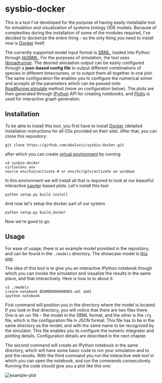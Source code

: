 # sysbio-docker

This is a tool I've developed for the purpose of having easily installable tool for simulation and visualization of systems biology ODE models.
Because of complexities during the installation of some of the modules required, I've decided to dockerize the entire thing - so the only thing you need to install now is [Docker](https://www.docker.com/) itself.

The currently supported model input format is [SBML](http://sbml.org/Main_Page), loaded into Python through [libSBML](http://sbml.org/Software/libSBML).
For the purposes of simulation, the tool uses [libroadrunner](http://libroadrunner.org/).
The desired simulation output can be easily configured through a **json-based config file** to output different combinations of species in different timecourses, or to output them all together in one plot. The same configuration file enables you to configure the numerical solver and accepts all the parameters which can be passed onto [RoadRunner.simulate](http://sys-bio.github.io/roadrunner/python_docs/api_reference.html#RoadRunner.RoadRunner.simulate) method (more on configuration below).
The plots are then generated through [IPython](https://ipython.org/) API for creating notebooks, and [Plotly](https://plot.ly/python/) is used for interactive graph generation.

## Installation

To be able to install this tool, you first have to install [Docker](https://www.docker.com/) (detailed installation instructions for all OSs provided on their site). 
After that, you can clone this repository:

    git clone https://github.com/abulovic/sysbio-docker.git

after which you can create [virtual environment](https://virtualenv.pypa.io/en/stable/) by running

    cd sysbio-docker
    virtualenv env
    source env/bin/activate # or env/Scripts/activate on windows

In this environment we will install all that is required to look at our beautiful interactive [jupyter](http://jupyter.readthedocs.io/en/latest/)-based plots.
Let's install this tool:

    python setup.py build install

And now let's setup the docker part of our system

    python setup.py build_docker

Now we're good to go.

## Usage

For ease of usage, there is an example model provided in the repository, and can be found in the `./models` directory. The showcase model is [this one](http://identifiers.org/pubmed/1833774).

The idea of this tool is to give you an interactive IPython notebook though which you can invoke the simulation and visualize the results in the same place, and that interactively. Here is how to to about it:

    cd ./models
    create-notebook BIOMD0000000003.xml sbml
    ipython notebook

First command will position you in the directory where the model is located. If you look in that directory, you will notice that there are two files there. One is an `xml` file - the model in the SBML format, and the other is the `cfg` file, which is the configuration file in JSON format. This file has to be in the same directory as the model, and with the same name to be recognized by the simulator. This file enables you to configure the numeric integrator and plotting details. Configuration details are described in the next chapter.

The second command will create an IPython notebook in the same directory, which will have some basic code to run your simulation and to plot the results. With the third command you run the interactive web tool in which you can open the notebook, and run the commands consecutively. 
Running the code should give you a plot like this one:


![example-plot](https://cloud.githubusercontent.com/assets/1510530/18082444/4747af4e-6e9f-11e6-8589-44d80159ff7f.png)

